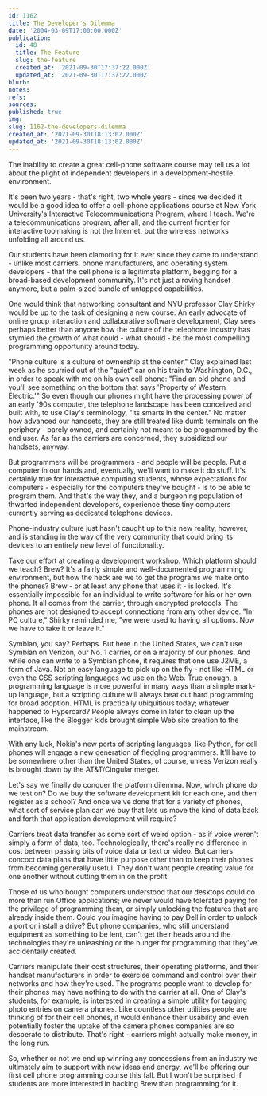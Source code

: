 ```yaml
---
id: 1162
title: The Developer's Dilemma
date: '2004-03-09T17:00:00.000Z'
publication:
  id: 48
  title: The Feature
  slug: the-feature
  created_at: '2021-09-30T17:37:22.000Z'
  updated_at: '2021-09-30T17:37:22.000Z'
blurb: 
notes: 
refs: 
sources: 
published: true
img: 
slug: 1162-the-developers-dilemma
created_at: '2021-09-30T18:13:02.000Z'
updated_at: '2021-09-30T18:13:02.000Z'
---
```

The inability to create a great cell-phone software course may tell us a lot about the plight of independent developers in a development-hostile environment.

It's been two years - that's right, two whole years - since we decided it would be a good idea to offer a cell-phone applications course at New York University's Interactive Telecommunications Program, where I teach. We're a telecommunications program, after all, and the current frontier for interactive toolmaking is not the Internet, but the wireless networks unfolding all around us.

Our students have been clamoring for it ever since they came to understand - unlike most carriers, phone manufacturers, and operating system developers - that the cell phone is a legitimate platform, begging for a broad-based development community. It's not just a roving handset anymore, but a palm-sized bundle of untapped capabilities.

One would think that networking consultant and NYU professor Clay Shirky would be up to the task of designing a new course. An early advocate of online group interaction and collaborative software development, Clay sees perhaps better than anyone how the culture of the telephone industry has stymied the growth of what could - what should - be the most compelling programming opportunity around today.

"Phone culture is a culture of ownership at the center," Clay explained last week as he scurried out of the "quiet" car on his train to Washington, D.C., in order to speak with me on his own cell phone: "Find an old phone and you'll see something on the bottom that says 'Property of Western Electric.'" So even though our phones might have the processing power of an early '90s computer, the telephone landscape has been conceived and built with, to use Clay's terminology, "its smarts in the center." No matter how advanced our handsets, they are still treated like dumb terminals on the periphery - barely owned, and certainly not meant to be programmed by the end user. As far as the carriers are concerned, they subsidized our handsets, anyway.

But programmers will be programmers - and people will be people. Put a computer in our hands and, eventually, we'll want to make it do stuff. It's certainly true for interactive computing students, whose expectations for computers - especially for the computers they've bought - is to be able to program them. And that's the way they, and a burgeoning population of thwarted independent developers, experience these tiny computers currently serving as dedicated telephone devices.

Phone-industry culture just hasn't caught up to this new reality, however, and is standing in the way of the very community that could bring its devices to an entirely new level of functionality.

Take our effort at creating a development workshop. Which platform should we teach? Brew? It's a fairly simple and well-documented programming environment, but how the heck are we to get the programs we make onto the phones? Brew - or at least any phone that uses it - is locked. It's essentially impossible for an individual to write software for his or her own phone. It all comes from the carrier, through encrypted protocols. The phones are not designed to accept connections from any other device. "In PC culture," Shirky reminded me, "we were used to having all options. Now we have to take it or leave it."

Symbian, you say? Perhaps. But here in the United States, we can't use Symbian on Verizon, our No. 1 carrier, or on a majority of our phones. And while one can write to a Symbian phone, it requires that one use J2ME, a form of Java. Not an easy language to pick up on the fly - not like HTML or even the CSS scripting languages we use on the Web. True enough, a programming language is more powerful in many ways than a simple mark-up language, but a scripting culture will always beat out hard programming for broad adoption. HTML is practically ubiquitious today; whatever happened to Hypercard? People always come in later to clean up the interface, like the Blogger kids brought simple Web site creation to the mainstream.

With any luck, Nokia's new ports of scripting languages, like Python, for cell phones will engage a new generation of fledgling programmers. It'll have to be somewhere other than the United States, of course, unless Verizon really is brought down by the AT&T/Cingular merger.

Let's say we finally do conquer the platform dilemma. Now, which phone do we test on? Do we buy the software development kit for each one, and then register as a school? And once we've done that for a variety of phones, what sort of service plan can we buy that lets us move the kind of data back and forth that application development will require?

Carriers treat data transfer as some sort of weird option - as if voice weren't simply a form of data, too. Technologically, there's really no difference in cost between passing bits of voice data or text or video. But carriers concoct data plans that have little purpose other than to keep their phones from becoming generally useful. They don't want people creating value for one another without cutting them in on the profit.

Those of us who bought computers understood that our desktops could do more than run Office applications; we never would have tolerated paying for the privilege of programming them, or simply unlocking the features that are already inside them. Could you imagine having to pay Dell in order to unlock a port or install a drive? But phone companies, who still understand equipment as something to be lent, can't get their heads around the technologies they're unleashing or the hunger for programming that they've accidentally created.

Carriers manipulate their cost structures, their operating platforms, and their handset manufacturers in order to exercise command and control over their networks and how they're used. The programs people want to develop for their phones may have nothing to do with the carrier at all. One of Clay's students, for example, is interested in creating a simple utility for tagging photo entries on camera phones. Like countless other utilities people are thinking of for their cell phones, it would enhance their usability and even potentially foster the uptake of the camera phones companies are so desperate to distribute. That's right - carriers might actually make money, in the long run.

So, whether or not we end up winning any concessions from an industry we ultimately aim to support with new ideas and energy, we'll be offering our first cell phone programming course this fall. But I won't be surprised if students are more interested in hacking Brew than programming for it.
